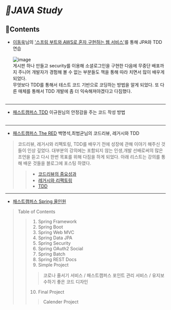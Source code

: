# _💪JAVA Study_

## 📝Contents
* [이동욱](https://jojoldu.tistory.com/)님의 ['스프링 부트와 AWS로 혼자 구현하는 웹 서비스'](http://www.yes24.com/Product/Goods/83849117)를 통해 JPA와 TDD 연습<br><br>
![image](https://user-images.githubusercontent.com/77534863/169013792-2c20dbf6-20d6-4788-b3fa-2bdaa38154f0.png)<br>
게시판 하나 만들고 security를 이용해 소셜로그인을 구현한 다음에 무중단 배포까지 주니어 개발자가 경험해 볼 수 없는 부분들도 책을 통해 따라 치면서 많이 배우게 되었다.<br>
무엇보다 TDD를 통해서 테스트 코드 기반으로 코딩하는 방법을 알게 되었다. 또 다른 매체를 통해서 TDD 개발에 좀 더 익숙해져야겠다고 다짐했다.<br><br>

***

* [패스트캠퍼스 TDD](https://fastcampus.app/course-detail/203146) 이규원님의 안정감을 주는 코드 작성 방법 <br><br>

***

* [패스트캠퍼스 The RED](https://fastcampus.app/course-detail/204897) 백명석,최범균님의 코드리뷰, 레거시와 TDD <br>
> 코드리뷰, 레거시와 리펙토링, TDD를 배우기 전에 성장에 관해 이야기 해주신 것들이 인상 깊었다. 대부분의 강의에는 포함되지 않는 인생,개발 선배로써의 많은 조언을 듣고 다시 한번 목표를 위해 다짐을 하게 되었다. 아래 리스트는 강의를 통해 배운 것들을 블로그에 포스팅 하였다. 
> > * [코드리뷰의 중요성과 ]()
> > * [레거시와 리팩토링]()
> > * [TDD]()


***

* [패스트캠퍼스 Spring 올인원](https://fastcampus.co.kr/dev_online_javaend)
> Table of Contents
>> 1. Spring Framework
>> 2. Spring Boot
>> 3. Spring Web MVC
>> 4. Spring Data JPA
>> 5. Spring Security
>> 6. Spring OAuth2 Social
>> 7. Spring Batch
>> 8. Spring REST Docs
>> 9. Simple Project
>>> 코로나 줄서기 서비스 / 패스트캠퍼스 포인트 관리 서비스 / 유지보수하기 좋은 코드 디자인 
>> 10. Final Project
>>> Calender Project

